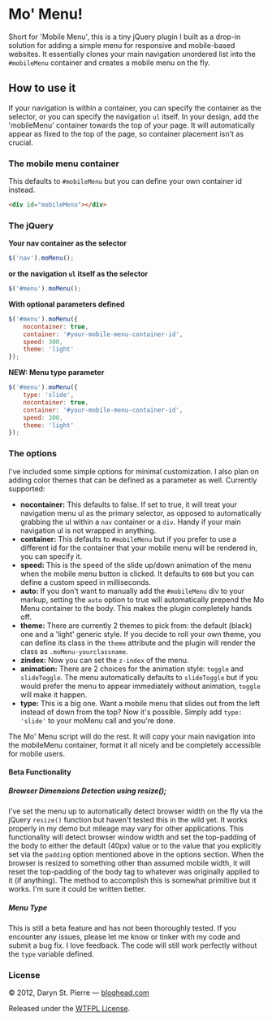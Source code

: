 # Mo' Menu!
Short for 'Mobile Menu', this is a tiny jQuery plugin I built as a drop-in solution for adding a simple menu for responsive and mobile-based websites. It essentially clones your main navigation unordered list into the <code>#mobileMenu</code> container and creates a mobile menu on the fly.

## How to use it
If your navigation is within a container, you can specify the container as the selector, or you can specify the navigation <code>ul</code> itself. In your design, add the 'mobileMenu' container towards the top of your page. It will automatically appear as fixed to the top of the page, so container placement isn't as crucial.

### The mobile menu container
This defaults to <code>#mobileMenu</code> but you can define your own container id instead.

```html
<div id="mobileMenu"></div>
```

### The jQuery
**Your nav container as the selector**

```javascript
$('nav').moMenu();
```

**or the navigation <code>ul</code> itself as the selector**

```javascript
$('#menu').moMenu();
```

**With optional parameters defined**

```javascript
$('#menu').moMenu({
	nocontainer: true,
	container: '#your-mobile-menu-container-id',
	speed: 300,
	theme: 'light'
});
```

**NEW: Menu type parameter**

```javascript
$('#menu').moMenu({
	type: 'slide',
	nocontainer: true,
	container: '#your-mobile-menu-container-id',
	speed: 300,
	theme: 'light'
});
```

### The options
I've included some simple options for minimal customization. I also plan on adding color themes that can be defined as a parameter as well. Currently supported:

* **nocontainer:** This defaults to false. If set to true, it will treat your navigation menu ul as the primary selector, as opposed to automatically grabbing the ul within a <code>nav</code> container or a <code>div</code>. Handy if your main navigation ul is not wrapped in anything.
* **container:** This defaults to <code>#mobileMenu</code> but if you prefer to use a different id for the container that your mobile menu will be rendered in, you can specify it.
* **speed:** This is the speed of the slide up/down animation of the menu when the mobile menu button is clicked. It defaults to <code>600</code> but you can define a custom speed in milliseconds.
* **auto:** If you don't want to manually add the <code>#mobileMenu</code> div to your markup, setting the <code>auto</code> option to true will automatically prepend the Mo Menu container to the body. This makes the plugin completely hands off.
* **theme:** There are currently 2 themes to pick from: the default (black) one and a 'light' generic style. If you decide to roll your own theme, you can define its class in the <code>theme</code> attribute and the plugin will render the class as <code>.moMenu-yourclassname</code>.
* **zindex:** Now you can set the <code>z-index</code> of the menu.
* **animation:** There are 2 choices for the animation style: <code>toggle</code> and <code>slideToggle</code>. The menu automatically defaults to <code>slideToggle</code> but if you would prefer the menu to appear immediately without animation, <code>toggle</code> will make it happen.
* **type:** This is a big one. Want a mobile menu that slides out from the left instead of down from the top? Now it's possible. Simply add <code>type: 'slide'</code> to your moMenu call and you're done.

The Mo' Menu script will do the rest. It will copy your main navigation into the mobileMenu container, format it all nicely and be completely accessible for mobile users.

#### Beta Functionality

##### Browser Dimensions Detection using resize();
I've set the menu up to automatically detect browser width on the fly via the jQuery <code>resize()</code> function but haven't tested this in the wild yet. It works properly in my demo but mileage may vary for other applications. This functionality will detect browser window width and set the top-padding of the body to either the default (40px) value or to the value that you explicitly set via the <code>padding</code> option mentioned above in the options section. When the browser is resized to something other than assumed mobile width, it will reset the top-padding of the body tag to whatever was originally applied to it (if anything). The method to accomplish this is somewhat primitive but it works. I'm sure it could be written better.

##### Menu Type
This is still a beta feature and has not been thoroughly tested. If you encounter any issues, please let me know or tinker with my code and submit a bug fix. I love feedback. The code will still work perfectly without the <code>type</code> variable defined.

### License
&copy; 2012, Daryn St. Pierre &mdash; [bloqhead.com](http://bloqhead.com/)

Released under the [WTFPL License](http://sam.zoy.org/wtfpl/).